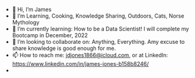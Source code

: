 - 👋 Hi, I’m James
- 👀 I’m Learning, Cooking, Knowledge Sharing, Outdoors, Cats, Norse Mythology
- 🌱 I’m currently learning: How to be a Data Scientist! I will complete my Bootcamp in December, 2022
- 💞️ I’m looking to collaborate on: Anything, Everything. Amy excuse to share knowledge is good enough for me.
- 📫 How to reach me: jdjones1866@icloud.com,  or at LinkedIn: https://www.linkedin.com/in/james-jones-b158b8246/
- 
